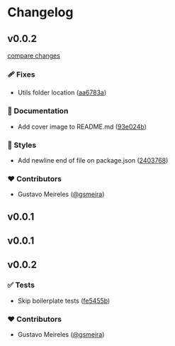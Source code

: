 # Changelog


## v0.0.2

[compare changes](https://github.com/gsmeira/nuxt-basic-auth/compare/v0.0.1...v0.0.2)

### 🩹 Fixes

- Utils folder location ([aa6783a](https://github.com/gsmeira/nuxt-basic-auth/commit/aa6783a))

### 📖 Documentation

- Add cover image to README.md ([93e024b](https://github.com/gsmeira/nuxt-basic-auth/commit/93e024b))

### 🎨 Styles

- Add newline end of file on package.json ([2403768](https://github.com/gsmeira/nuxt-basic-auth/commit/2403768))

### ❤️ Contributors

- Gustavo Meireles ([@gsmeira](http://github.com/gsmeira))

## v0.0.1

## v0.0.1

## v0.0.2


### ✅ Tests

- Skip boilerplate tests ([fe5455b](https://github.com/gsmeira/nuxt-basic-auth/commit/fe5455b))

### ❤️ Contributors

- Gustavo Meireles ([@gsmeira](http://github.com/gsmeira))

